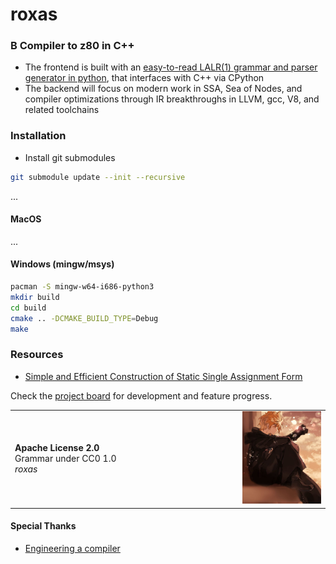 # roxas

### B Compiler to z80 in C++

* The frontend is built with an [easy-to-read LALR(1) grammar and parser generator in python](https://github.com/jahan-addison/xion/tree/master), that interfaces with C++ via CPython
* The backend will focus on modern work in SSA, Sea of Nodes, and compiler optimizations through IR breakthroughs in LLVM, gcc, V8, and related toolchains


### Installation

* Install git submodules

```bash
git submodule update --init --recursive
```

...

#### MacOS

...

#### Windows (mingw/msys)


```bash
pacman -S mingw-w64-i686-python3
mkdir build
cd build
cmake .. -DCMAKE_BUILD_TYPE=Debug
make

```

### Resources

* [Simple and Efficient Construction of Static Single
Assignment Form](https://c9x.me/compile/bib/braun13cc.pdf)

Check the [project board](https://github.com/users/jahan-addison/projects/3/views/1) for development and feature progress.

<table border="0">
	<td width="350px">
		<b>Apache License 2.0</b>
		<br>Grammar under CC0 1.0<br>
		<i>roxas</i>
	</td>
	<td border="0"><img src="docs/images/roxas.jpg" width="400px" alt="sunil sapkota twitter" > </img></td>
</table>


#### Special Thanks

* [Engineering a compiler](https://shop.elsevier.com/books/engineering-a-compiler/cooper/978-0-12-815412-0)
